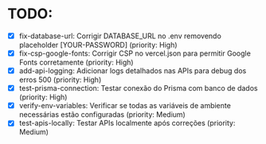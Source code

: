 # TODO:

- [x] fix-database-url: Corrigir DATABASE_URL no .env removendo placeholder [YOUR-PASSWORD] (priority: High)
- [x] fix-csp-google-fonts: Corrigir CSP no vercel.json para permitir Google Fonts corretamente (priority: High)
- [x] add-api-logging: Adicionar logs detalhados nas APIs para debug dos erros 500 (priority: High)
- [x] test-prisma-connection: Testar conexão do Prisma com banco de dados (priority: High)
- [x] verify-env-variables: Verificar se todas as variáveis de ambiente necessárias estão configuradas (priority: Medium)
- [x] test-apis-locally: Testar APIs localmente após correções (priority: Medium)
